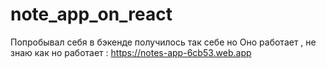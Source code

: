 # note_app_on_react

Попробывал себя в бэкенде получилось так себе но 
Оно работает , не знаю как но работает :  https://notes-app-6cb53.web.app
